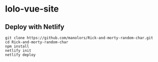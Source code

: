 # lolo-vue-site

## Deploy with Netlify
```
git clone https://github.com/manolors/Rick-and-morty-random-char.git
cd Rick-and-morty-random-char
npm install
netlify init
netlify deploy
```
